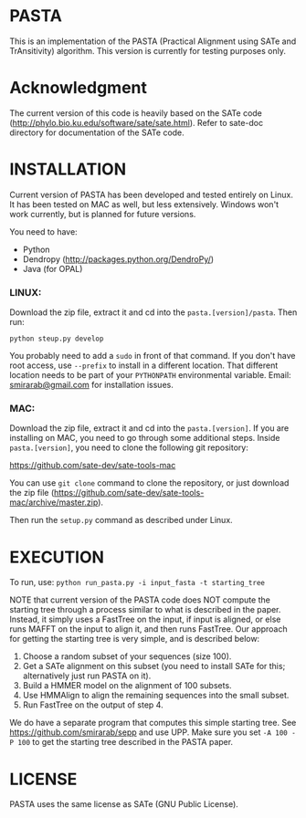 PASTA
===
This is an implementation of the PASTA (Practical Alignment using SATe and TrAnsitivity) algorithm. This version is currently for testing purposes only. 

Acknowledgment 
===
The current version of this code is heavily based on the SATe code (http://phylo.bio.ku.edu/software/sate/sate.html). Refer to sate-doc
directory for documentation of the SATe code. 

INSTALLATION
===
Current version of PASTA has been developed and tested entirely on Linux. It has been tested on MAC as well, but less extensively. 
Windows won't work currently, but is planned for future versions. 

You need to have:
- Python 
- Dendropy (http://packages.python.org/DendroPy/)
- Java (for OPAL)

### LINUX:
Download the zip file, extract it and cd into the `pasta.[version]/pasta`. Then run:

`
  python steup.py develop 
`

You probably need to add a `sudo` in front of that command. If you don't have root access, use `--prefix` to install in a different location.
That different location needs to be part of your `PYTHONPATH` environmental variable. Email: smirarab@gmail.com for installation issues. 

### MAC: 
Download the zip file, extract it and cd into the `pasta.[version]`.
If you are installing on MAC, you need to go through some additional steps.
Inside `pasta.[version]`, you need to clone the following git repository:

https://github.com/sate-dev/sate-tools-mac


You can use `git clone` command to clone the repository, or just download the zip file (https://github.com/sate-dev/sate-tools-mac/archive/master.zip). 

Then run the `setup.py` command as described under Linux. 

EXECUTION
====
To run, use:
`
python run_pasta.py -i input_fasta -t starting_tree
`

NOTE that current version of the PASTA code does NOT compute the starting tree through a
process similar to what is described in the paper. Instead, it simply uses a FastTree on
the input, if input is aligned, or else runs MAFFT on the input to align it, and then runs FastTree.
Our approach for getting the starting tree is very simple, and is described below:

1. Choose a random subset of your sequences (size 100).
2. Get a SATe alignment on this subset (you need to install SATe for this; alternatively just run PASTA on it).
3. Build a HMMER model on the alignment of 100 subsets.
4. Use HMMAlign to align the remaining sequences into the small subset. 
5. Run FastTree on the output of step 4.

We do have a separate program that computes this simple starting tree. See https://github.com/smirarab/sepp and use UPP. Make sure you set `-A 100 -P 100` to get the starting tree described in the PASTA paper. 

LICENSE
===
PASTA uses the same license as SATe (GNU Public License).
